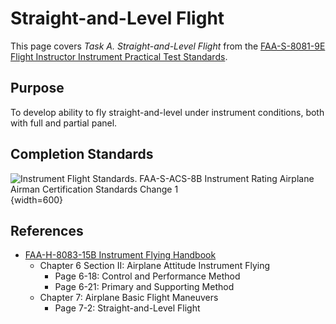 # Straight-and-Level Flight

This page covers *Task A. Straight-and-Level Flight* from the [FAA-S-8081-9E Flight Instructor Instrument Practical Test Standards](https://www.faa.gov/training_testing/testing/acs/cfi_instrument_pts_9.pdf).

## Purpose

To develop ability to fly straight-and-level under instrument conditions, both with full and partial panel.

<!--@include: ./docs/src/includes/instrument-flight.md | shift:1-->

## Completion Standards

![Instrument Flight Standards. [FAA-S-ACS-8B Instrument Rating Airplane Airman Certification Standards Change 1](https://www.faa.gov/sites/faa.gov/files/training_testing/testing/acs/instrument_rating_acs_change_1.pdf)](/img/instrument-acs/instrument-acs-iv-a-instrument-flight.png){width=600}

## References

* [FAA-H-8083-15B Instrument Flying Handbook](https://www.faa.gov/sites/faa.gov/files/regulations_policies/handbooks_manuals/aviation/FAA-H-8083-15B.pdf)
  * Chapter 6 Section II: Airplane Attitude Instrument Flying
    * Page 6-18: Control and Performance Method
    * Page 6-21: Primary and Supporting Method
  * Chapter 7: Airplane Basic Flight Maneuvers
    * Page 7-2: Straight-and-Level Flight